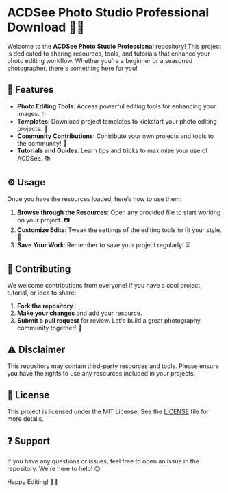 # ACDSee Photo Studio Professional Download 🌟📸

Welcome to the **ACDSee Photo Studio Professional** repository! This project is dedicated to sharing resources, tools, and tutorials that enhance your photo editing workflow. Whether you're a beginner or a seasoned photographer, there's something here for you!

## 🌟 Features  
- **Photo Editing Tools**: Access powerful editing tools for enhancing your images. ✨  
- **Templates**: Download project templates to kickstart your photo editing projects. 📂  
- **Community Contributions**: Contribute your own projects and tools to the community! 🤝  
- **Tutorials and Guides**: Learn tips and tricks to maximize your use of ACDSee. 📚

## ⚙️ Usage  
Once you have the resources loaded, here’s how to use them:

1. **Browse through the Resources**: Open any provided file to start working on your project. 📷  
2. **Customize Edits**: Tweak the settings of the editing tools to fit your style. 🎨  
3. **Save Your Work**: Remember to save your project regularly! ⏳

## 🤝 Contributing  
We welcome contributions from everyone! If you have a cool project, tutorial, or idea to share:

1. **Fork the repository**.
2. **Make your changes** and add your resource.
3. **Submit a pull request** for review. Let's build a great photography community together! 🎉

## ⚠️ Disclaimer  
This repository may contain third-party resources and tools. Please ensure you have the rights to use any resources included in your projects.

## 📜 License  
This project is licensed under the MIT License. See the [LICENSE](LICENSE) file for more details.

## ❓ Support  
If you have any questions or issues, feel free to open an issue in the repository. We're here to help! 😊

Happy Editing! 🎨📸
